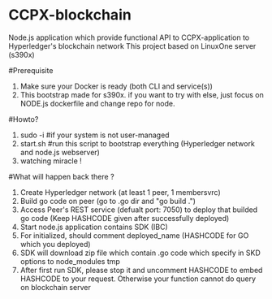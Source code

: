# CCPX-blockchain
Node.js application which provide functional API to CCPX-application to Hyperledger's blockchain network
This project based on LinuxOne server (s390x)

#Prerequisite
1. Make sure your Docker is ready (both CLI and service(s))
2. This bootstrap made for s390x. if you want to try with else, just focus on NODE.js dockerfile and change repo for node.

#Howto?
1. sudo -i  #if your system is not user-managed 
2. start.sh #run this script to bootstrap everything (Hyperledger network and node.js webserver)
3. watching miracle ! 

#What will happen back there ?
1. Create Hyperledger network (at least 1 peer, 1 membersvrc)
2. Build go code on peer (go to .go dir and "go build .")
3. Access Peer's REST service (defualt port: 7050) to deploy that builded go code (Keep HASHCODE given after successfully deployed)
4. Start node.js application contains SDK (IBC)
5. For initialized, should comment deployed_name (HASHCODE for GO which you deployed)
6. SDK will download zip file which contain .go code which specify in SKD options to node_modules tmp
7. After first run SDK, please stop it and uncomment HASHCODE to embed HASHCODE to your request. Otherwise your function cannot do query on blockchain server
